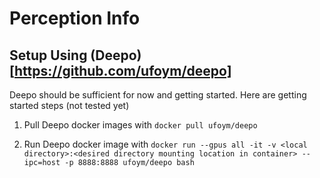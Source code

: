 # Perception Info

## Setup Using (Deepo)[https://github.com/ufoym/deepo]

Deepo should be sufficient for now and getting started. Here are getting started steps (not tested yet)

1. Pull Deepo docker images with `docker pull ufoym/deepo`

2. Run Deepo docker image with `docker run --gpus all -it -v <local directory>:<desired directory mounting location in container> --ipc=host -p 8888:8888 ufoym/deepo bash` 
